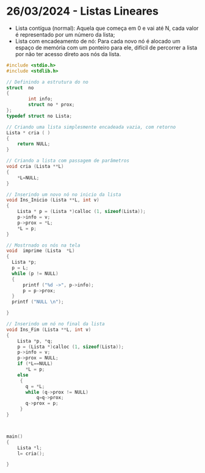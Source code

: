 # 26/03/2024 - Listas Lineares

* Lista contígua (normal): Aquela que começa em 0 e vai até N, cada valor é representado por um número da lista;
* Lista com encadeamento de nó: Para cada novo nó é alocado um espaço de memória com um ponteiro para ele, difícil de percorrer a lista por não ter acesso direto aos nós da lista.

```cpp
#include <stdio.h>
#include <stdlib.h>

// Definindo a estrutura do no
struct  no
{
		int info;
		struct no * prox;
};
typedef struct no Lista; 

// Criando uma lista simplesmente encadeada vazia, com retorno
Lista * cria ( )
{
	return NULL;
}

// Criando a lista com passagem de parâmetros
void cria (Lista **L)
{
	*L=NULL;
}

// Inserindo um novo nó no inicio da lista
void Ins_Inicio (Lista **L, int v)
{
	Lista * p = (Lista *)calloc (1, sizeof(Lista));
	p->info = v;
	p->prox = *L;
	*L = p;
}

// Mostrnado os nós na tela
void  imprime (Lista  *L)
{
  Lista *p;
  p = L;
  while (p != NULL) 
  {
      printf ("%d ->", p->info);
      p = p->prox;  
  }
  printf ("NULL \n");

}

// Inserindo um nó no final da lista
void Ins_Fim (Lista **L, int v)
{
	Lista *p, *q;
    p = (Lista *)calloc (1, sizeof(Lista));
 	p->info = v;
	p->prox = NULL;
	if (*L==NULL)
	   *L = p;
    else
	 {
	   q = *L;
	   while (q->prox != NULL)
	       q=q->prox;
	   q->prox = p;
	 }
}



main()
{
	Lista *l;
	l= cria();

}

```
